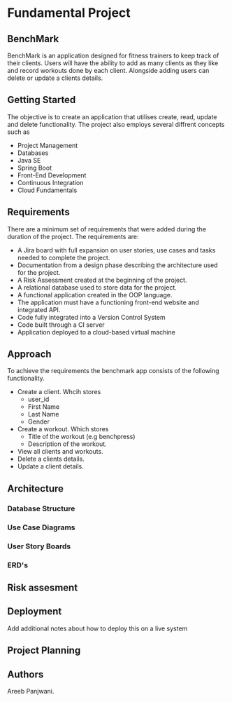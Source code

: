 # Fundamental Project 

## BenchMark 

BenchMark is an application designed for fitness trainers to keep track of their clients. Users will have the ability to add as many clients as they like and record workouts done by each client. Alongside adding users can delete or update a clients details.     

## Getting Started
The objective is to create an application that utilises create, read, update and delete functionality. The project also employs several diffrent concepts such as
* Project Management
* Databases
* Java SE
* Spring Boot
* Front-End Development
* Continuous Integration
* Cloud Fundamentals

## Requirements 
There are a minimum set of requirements that were added during the duration of the project. The requirements are: 
* A Jira board with full expansion on user stories, use cases and tasks needed to complete the project.
* Documentation from a design phase describing the architecture used for the project.
* A Risk Assessment created at the beginning of the project.
* A relational database used to store data for the project.
* A functional application created in the OOP language.
* The application must have a functioning front-end website and integrated API.
* Code fully integrated into a Version Control System
* Code built through a CI server
* Application deployed to a cloud-based virtual machine

## Approach 
To achieve the requirements the benchmark app consists of the following functionality.
* Create a client. Whcih stores
  * user_id
  * First Name
  * Last Name
  * Gender
* Create a workout. Which stores 
  * Title of the workout (e.g benchpress)
  * Description of the workout.
* View all clients and workouts.
* Delete a clients details.
* Update a client details.
  

## Architecture
### Database Structure 


  ### Use Case Diagrams

  ### User Story Boards

  ### ERD's

## Risk assesment



## Deployment
Add additional notes about how to deploy this on a live system

## Project Planning

## Authors
Areeb Panjwani.

